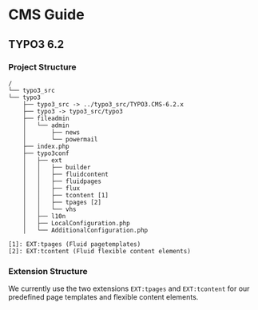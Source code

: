 # CMS Guide

## TYPO3 6.2

### Project Structure

    /
    └── typo3_src
    └── typo3
        ├── typo3_src -> ../typo3_src/TYPO3.CMS-6.2.x
        ├── typo3 -> typo3_src/typo3
        ├── fileadmin
        │   └── admin
        │       ├── news
        │       └── powermail
        ├── index.php
        ├── typo3conf
        │   ├── ext
        │   │   ├── builder
        │   │   ├── fluidcontent
        │   │   ├── fluidpages
        │   │   ├── flux
        │   │   ├── tcontent [1]
        │   │   ├── tpages [2]
        │   │   └── vhs
        │   ├── l10n
        │   ├── LocalConfiguration.php
        │   └── AdditionalConfiguration.php

<code>[1]: EXT:tpages (Fluid pagetemplates)</code>  
<code>[2]: EXT:tcontent (Fluid flexible content elements)</code>
    	
### Extension Structure

We currently use the two extensions <code>EXT:tpages</code> and <code>EXT:tcontent</code> for our predefined page templates and flexible content elements.

